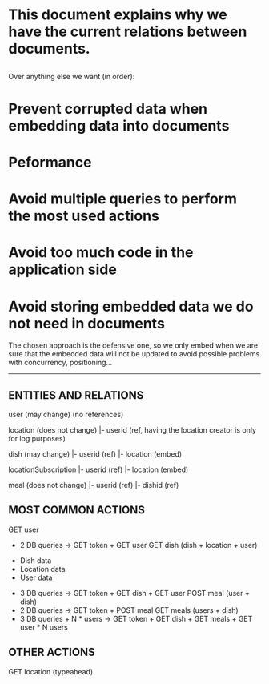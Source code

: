 ##
# This document explains why we have the current relations between documents.
##

Over anything else we want (in order):
# Prevent corrupted data when embedding data into documents
# Peformance
# Avoid multiple queries to perform the most used actions
# Avoid too much code in the application side
# Avoid storing embedded data we do not need in documents

The chosen approach is the defensive one, so we only embed
when we are sure that the embedded data will not be updated
to avoid possible problems with concurrency, positioning...

---------------------------------------------------------------


ENTITIES AND RELATIONS
----------------------

user (may change)
 (no references)

location (does not change)
 |- userid (ref, having the location creator is only for log purposes)

dish (may change)
 |- userid (ref)
 |- location (embed)

locationSubscription
 |- userid (ref)
 |- location (embed)

meal (does not change)
 |- userid (ref)
 |- dishid (ref)


MOST COMMON ACTIONS
-------------------

GET user
  * 2 DB queries -> GET token + GET user
GET dish (dish + location + user)
  - Dish data
  - Location data
  - User data
  * 3 DB queries -> GET token + GET dish + GET user
POST meal (user + dish)
  * 2 DB queries -> GET token + POST meal
GET meals (users + dish)
  * 3 DB queries + N * users -> GET token + GET dish + GET meals + GET user * N users

OTHER ACTIONS
------------------------

GET location (typeahead)
